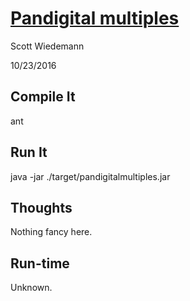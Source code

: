 # [Pandigital multiples](http://projecteuler.net/problem=38)
Scott Wiedemann

10/23/2016

## Compile It
ant


## Run It
java -jar ./target/pandigitalmultiples.jar

## Thoughts
Nothing fancy here.

## Run-time
Unknown.
